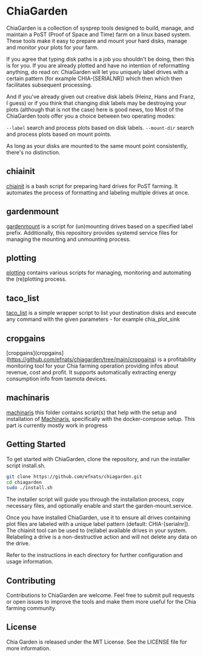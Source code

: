 # ChiaGarden

ChiaGarden is a collection of sysprep tools designed to build, manage, and maintain a PoST (Proof of Space and Time) farm on a linux based system. These tools make it easy to prepare and mount your hard disks, manage and monitor your plots for your farm.

If you agree that typing disk paths is a job you shouldn't be doing, then this is for you. If you are already plotted and have no intention of reformatting anything, do read on: ChiaGarden will let you uniquely label drives with a certain pattern (for example CHIA-[SERIALNR]) which then which then facilitates subsequent processing.

And if you've already given out creative disk labels (Heinz, Hans and Franz, I guess) or if you think that changing disk labels may be destroying your plots (although that is not the case) here is good news, too
Most of the ChiaGarden tools offer you a choice between two operating modes:

`--label` search and process plots based on disk labels.
`--mount-dir` search and process plots based on mount points.

As long as your disks are mounted to the same mount point consistently, there's no distinction.

## chiainit

[chiainit](https://github.com/efnats/chiagarden/tree/main/chiainit) is a bash script for preparing hard drives for PoST farming. It automates the process of formatting and labeling multiple drives at once.

## gardenmount

[gardenmount](https://github.com/efnats/chiagarden/tree/main/gardenmount) is a script for (un)mounting drives based on a specified label prefix. Additionally, this repository provides systemd service files for managing the mounting and unmounting process.

## plotting

[plotting](https://github.com/efnats/chiagarden/tree/main/plotting) contains various scripts for managing, monitoring and automating the (re)plotting process.

## taco_list

[taco_list](https://github.com/efnats/chiagarden/tree/main/taco_list) is a simple wrapper script to list your destination disks and execute any command with the given parameters - for example chia_plot_sink

## cropgains

[cropgains](cropgains](https://github.com/efnats/chiagarden/tree/main/cropgains) is a profitability monitoring tool for your Chia farming operation providing infos about revenue, cost and profit. It supports automatically extracting energy consumption info from tasmota devices.

## machinaris

[machinaris](https://github.com/efnats/chiagarden/tree/main/machinaris) this folder contains script(s) that help with the setup and installation of [Machinaris](https://www.machinaris.app/), specifically with the docker-compose setup. This part is currently mostly work in progress

## Getting Started

To get started with ChiaGarden, clone the repository, and run the installer script install.sh.

```bash
git clone https://github.com/efnats/chiagarden.git
cd chiagarden
sudo ./install.sh
```
The installer script will guide you through the installation process, copy necessary files, and optionally enable and start the garden-mount.service.

Once you have installed ChiaGarden, use it to ensure all drives containing plot files are labeled with a unique label pattern (default: CHIA-[serialnr]). The chiainit tool can be used to (re)label available drives in your system. Relabeling a drive is a non-destructive action and will not delete any data on the drive.

Refer to the instructions in each directory for further configuration and usage information.
## Contributing
Contributions to ChiaGarden are welcome. Feel free to submit pull requests or open issues to improve the tools and make them more useful for the Chia farming community.

## License
Chia Garden is released under the MIT License. See the LICENSE file for more information.


